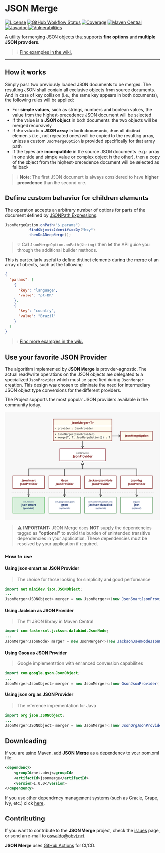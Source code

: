 # JSON Merge

[![License](https://img.shields.io/badge/license-apache%202.0-brightgreen.svg)](https://opensource.org/licenses/Apache-2.0)
[![GitHub Workflow Status](https://img.shields.io/github/workflow/status/oswaldobapvicjr/jsonmerge/Java%20CI%20with%20Maven)](https://github.com/oswaldobapvicjr/jsonmerge/actions/workflows/maven.yml)
[![Coverage](https://img.shields.io/codecov/c/github/oswaldobapvicjr/jsonmerge)](https://codecov.io/gh/oswaldobapvicjr/jsonmerge)
[![Maven Central](https://maven-badges.herokuapp.com/maven-central/net.obvj/jsonmerge-core/badge.svg)](https://maven-badges.herokuapp.com/maven-central/net.obvj/jsonmerge-core)
[![Javadoc](https://javadoc.io/badge2/net.obvj/jsonmerge-core/javadoc.svg)](https://javadoc.io/doc/net.obvj/jsonmerge-core)
[![Vulnerabilities](https://snyk.io/test/github/oswaldobapvicjr/jsonmerge/badge.svg?targetFile=jsonmerge-core/pom.xml)](https://snyk.io/test/github/oswaldobapvicjr/jsonmerge?targetFile=jsonmerge-core/pom.xml)


A utility for merging JSON objects that supports **fine options** and **multiple JSON providers**.

> ℹ️ [Find examples in the wiki.](https://github.com/oswaldobapvicjr/jsonmerge/wiki/Examples/)

---
 
## How it works

Simply pass two previously loaded JSON documents to be merged. The resulting JSON shall contain all exclusive objects from source documents. And in case of key collision (i.e., the same key appears in both documents), the following rules will be applied:

- For **simple values**, such as strings, numbers and boolean values, the value from the highest-precedence JSON document will be selected
- If the value is a **JSON object** in both documents, the two objects will be merged recursively
- If the value is a **JSON array** in both documents, then all distinct elements (i.e., not repeated ones) will be copied to the resulting array, unless a  custom `JsonMergeOption` is provided specifically for that array path
- If the types are **incompatible** in the source JSON documents (e.g.: array in one side and simple value or complex object in the other), then a copy of the object from the highest-precedence document will be selected as fallback

> ℹ️ **Note:** The first JSON document is always considered to have **higher precedence** than the second one.



## Define custom behavior for children elements

The operation accepts an arbitrary number of options for parts of the document defined by [JSONPath Expressions](https://goessner.net/articles/JsonPath/index.html#e2).

```java
JsonMergeOption.onPath("$.params")
          .findObjectsIdentifiedBy("key")
          .thenDoADeepMerge();
```

> :bulb: Call `JsonMergeOption.onPath(String)` then let the API guide you through the additional builder methods.

This is particularly useful to define distinct elements during the merge of an array of objects, such as the following:

```json
{
  "params": [
    {
      "key": "language",
      "value": "pt-BR"
    },
    {
      "key": "country",
      "value": "Brazil"
    }
  ]
}
```

> ℹ️ [Find more examples in the wiki.](https://github.com/oswaldobapvicjr/jsonmerge/wiki/Examples/)


## Use your favorite JSON Provider

The algorithm implemented by **JSON Merge** is provider-agnostic. The actual read/write operations on the JSON objects are delegated to a specialized `JsonProvider` which must be specified during `JsonMerger` creation. This design was chosen to eliminate the need for intermediary JSON object type conversions for the different providers.

The Project supports the most popular JSON providers available in the community today.

![Supported JSON providers](resources/jsonmerge%20-%20Json%20Providers%20diagram%20-%201.0-A.svg)

> :warning: **IMPORTANT:** JSON Merge does **NOT** supply the dependencies tagged as **"optional"** to avoid the burden of unintended transitive dependencies in your application. These dependencies must be resolved by your application if required.

### How to use

#### Using json-smart as JSON Provider

> The choice for those looking for simplicity and good performance

```java
import net.minidev.json.JSONObject;
...
JsonMerger<JSONObject> merger = new JsonMerger<>(new JsonSmartJsonProvider());
````

#### Using Jackson as JSON Provider

> The #1 JSON library in Maven Central

```java
import com.fasterxml.jackson.databind.JsonNode;
...
JsonMerger<JsonNode> merger = new JsonMerger<>(new JacksonJsonNodeJsonProvider());
````

#### Using Gson as JSON Provider

> Google implementation with enhanced conversion capabilities

```java
import com.google.gson.JsonObject;
...
JsonMerger<JsonObject> merger = new JsonMerger<>(new GsonJsonProvider());
````

#### Using json.org as JSON Provider

> The reference implementation for Java

```java
import org.json.JSONObject;
...
JsonMerger<JSONObject> merger = new JsonMerger<>(new JsonOrgJsonProvider());
````


## Downloading

If you are using Maven, add **JSON Merge** as a dependency to your pom.xml file:

```xml
<dependency>
    <groupId>net.obvj</groupId>
    <artifactId>jsonmerge</artifactId>
    <version>1.0.0</version>
</dependency>
```

If you use other dependency management systems (such as Gradle, Grape, Ivy, etc.) click [here](https://maven-badges.herokuapp.com/maven-central/net.obvj/jsonmerge).


## Contributing

If you want to contribute to the **JSON Merge** project, check the [issues](http://obvj.net/jsonmerge/issues) page, or send an e-mail to [oswaldo@obvj.net](mailto:oswaldo@obvj.net).

**JSON Merge** uses [GitHub Actions](https://docs.github.com/actions) for CI/CD.
